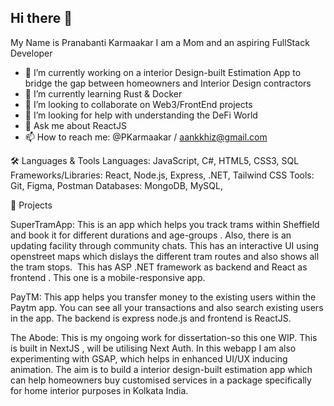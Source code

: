 ## Hi there 👋
My Name is Pranabanti Karmaakar
I am a Mom and an aspiring FullStack Developer 
- 🔭 I’m currently working on a interior Design-built Estimation App to bridge the gap between homeowners and Interior Design contractors
- 🌱 I’m currently learning Rust & Docker
- 👯 I’m looking to collaborate on Web3/FrontEnd projects
- 🤔 I’m looking for help with understanding the DeFi World
- 💬 Ask me about ReactJS 
- 📫 How to reach me: @PKarmaakar / aankkhiz@gmail.com

🛠️ Languages & Tools
Languages: JavaScript, C#, HTML5, CSS3, SQL
Frameworks/Libraries: React, Node.js, Express, .NET, Tailwind CSS
Tools: Git, Figma, Postman
Databases: MongoDB, MySQL,

🚀 Projects

SuperTramApp: This is an app which helps you track trams within Sheffield and book it for different durations and age-groups . Also, there is an updating facility through community chats. This has an interactive UI using openstreet maps which dislays the different tram routes and also shows all the tram stops.  This has ASP .NET framework as backend and React as frontend . This one is a mobile-responsive app. 

PayTM: This app helps you transfer money to the existing users within the Paytm app. You can see all your transactions and also search existing users in the app. The backend is express node.js and frontend is ReactJS.

The Abode:  This is my ongoing work for dissertation-so this one WIP. This is built in NextJS , will be utilising Next Auth. In this webapp I am also experimenting with GSAP, which helps in enhanced UI/UX inducing animation. The aim is to build a interior design-built estimation app which can help homeowners buy customised services in a package specifically for home interior purposes in Kolkata India.
